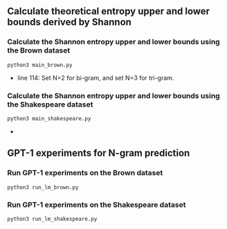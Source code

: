 ## Calculate theoretical entropy upper and lower bounds derived by Shannon

### Calculate the Shannon entropy upper and lower bounds using the Brown dataset
```
python3 main_brown.py
```
- line 114: Set N=2 for bi-gram, and set N=3 for tri-gram.

### Calculate the Shannon entropy upper and lower bounds using the Shakespeare dataset
```
python3 main_shakespeare.py
```
- 

## GPT-1 experiments for N-gram prediction

### Run GPT-1 experiments on the Brown dataset
```
python3 run_lm_brown.py
```

### Run GPT-1 experiments on the Shakespeare dataset
```
python3 run_lm_shakespeare.py
```
